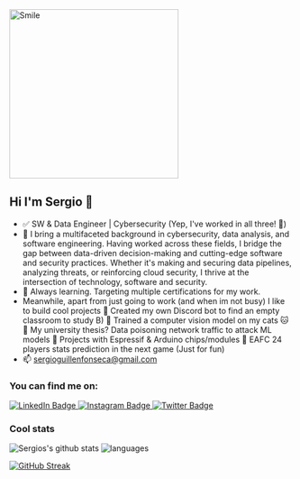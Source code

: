 
<img src="https://github.com/user-attachments/assets/ca2d72bf-2287-479a-b413-c9bec1a8d3f9" alt="Smile" width="300">

## Hi I'm Sergio 👋


- ✅ SW & Data Engineer | Cybersecurity (Yep, I've worked in all three! 👾)
- 🔹 I bring a multifaceted background in cybersecurity, data analysis, and software engineering. Having worked across these fields, I bridge the gap between data-driven decision-making and cutting-edge software and security practices. Whether it's making and securing data pipelines, analyzing threats, or reinforcing cloud security, I thrive at the intersection of technology, software and security.
- 🔐 Always learning. Targeting multiple certifications for my work.
- Meanwhile, apart from just going to work (and when im not busy) I like to build cool projects
  🔹 Created my own Discord bot to find an empty classroom to study B)
  🔹 Trained a computer vision model on my cats 🐱
  🔹 My university thesis? Data poisoning network traffic to attack ML models
  🔹 Projects with Espressif & Arduino chips/modules 🔹 EAFC 24 players stats prediction in the next game (Just for fun) 
- 📫  sergioguillenfonseca@gmail.com



### You can find me on:
<div id="badges">
  <a href="https://www.linkedin.com/in/sa-guillen/">
    <img src="https://img.shields.io/badge/LinkedIn-blue?style=for-the-badge&logo=linkedin&logoColor=white" alt="LinkedIn Badge"/>
  </a>
  <a href="https://www.instagram.com/sergioglln/">
    <img src="https://img.shields.io/badge/Instagram-E1306C?style=for-the-badge&logo=instagram&logoColor=white" alt="Instagram Badge"/>
  </a>
  <a href="https://twitter.com/sergiogllnx">
    <img src="https://img.shields.io/badge/Twitter-black?style=for-the-badge&logo=X&logoColor=white" alt="Twitter Badge"/>
  </a>
</div>


### Cool stats
![Sergios's github stats](https://github-readme-stats.vercel.app/api?username=saguillen&show_icons=true&theme=dark)
![languages](https://github-readme-stats.vercel.app/api/top-langs/?username=saguillen&hide_progress=true&theme=dark)


[![GitHub Streak](http://github-readme-streak-stats.herokuapp.com?user=saguillen&theme=dark)](https://git.io/streak-stats)

